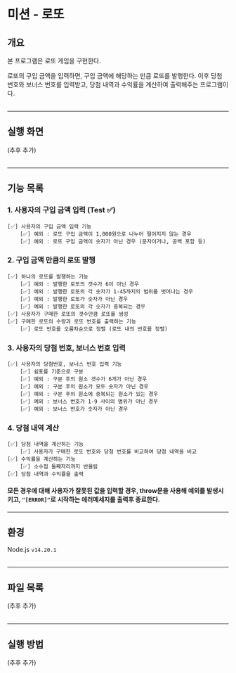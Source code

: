# 미션 - 로또

## 개요
본 프로그램은 로또 게임을 구현한다. 

로또의 구입 금액을 입력하면, 구입 금액에 해당하는 만큼 로또를 발행한다. 이후 당첨 번호와 보너스 번호를 입력받고, 당첨 내역과 수익률을 계산하여 출력해주는 프로그램이다.<br/><br/>

---

## 실행 화면
(추후 추가)<br/><br/>

---

## 기능 목록

### 1. 사용자의 구입 금액 입력 (Test ✅)
    [✅] 사용자의 구입 금액 입력 기능
        [✅] 예외 : 로또 구입 금액이 1,000원으로 나누어 떨어지지 않는 경우
        [✅] 예외 : 로또 구입 금액이 숫자가 아닌 경우 (문자이거나, 공백 포함 등)
 
### 2. 구입 금액 만큼의 로또 발행
    [✅] 하나의 로또를 발행하는 기능
        [✅] 예외 : 발행한 로또의 갯수가 6이 아닌 경우
        [✅] 예외 : 발행한 로또의 각 숫자가 1-45까지의 범위를 벗어나는 경우
        [✅] 예외 : 발행한 로또가 숫자가 아닌 경우
        [✅] 예외 : 발행한 로또의 각 숫자가 중복되는 경우
    [✅] 사용자가 구매한 로또의 갯수만큼 로또를 생성
    [✅] 구매한 로또의 수량과 로또 번호를 출력하는 기능
        [✅] 로또 번호를 오름차순으로 정렬 (로또 내의 번호를 정렬)

### 3. 사용자의 당첨 번호, 보너스 번호 입력
    [✅] 사용자의 당첨번호, 보너스 번호 입력 기능
        [✅] 쉼표를 기준으로 구분
        [✅] 예외 : 구분 후의 원소 갯수가 6개가 아닌 경우
        [✅] 예외 : 구분 후의 원소가 모두 숫자가 아닌 경우
        [✅] 예외 : 구분 후의 원소에 중복되는 원소가 있는 경우
        [✅] 예외 : 보너스 번호가 1-9 사이의 범위가 아닌 경우
        [✅] 예외 : 보너스 번호가 숫자가 아닌 경우
### 4. 당첨 내역 계산
    [✅] 당첨 내역을 계산하는 기능
        [✅] 사용자가 구매한 로또 번호와 당첨 번호를 비교하여 당첨 내역을 비교
    [✅] 수익률을 계산하는 기능
        [✅] 소수점 둘째자리까지 반올림
    [✅] 당첨 내역과 수익률을 출력

####  모든 경우에 대해 사용자가 잘못된 값을 입력할 경우, throw문을 사용해 예외를 발생시키고, <code>"[ERROR]"</code>로 시작하는 에러메세지를 출력후 종료한다. <br/>

---
## 환경
Node.js <code>v14.20.1</code><br/><br/>

---
## 파일 목록
(추후 추가)<br/><br/>

---
## 실행 방법
(추후 추가)<br/><br/>